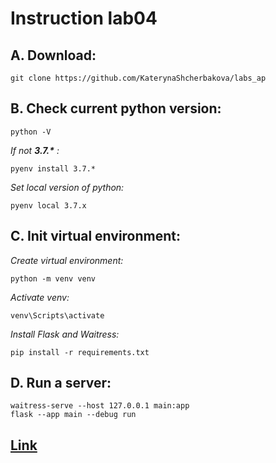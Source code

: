 
# Instruction lab04


## A. Download:

```
git clone https://github.com/KaterynaShcherbakova/labs_ap
```

## B. Check current python version:

```
python -V
```

_If not **3.7.\*** :_

``` 
pyenv install 3.7.*
```
 
*Set local version of python:*
```
pyenv local 3.7.x
```

## C. Init virtual environment:

*Create virtual environment:*
```
python -m venv venv
```

*Activate venv:*
```
venv\Scripts\activate
```

*Install Flask and Waitress:*
```
pip install -r requirements.txt
```


## D. Run a server:

```
waitress-serve --host 127.0.0.1 main:app 
flask --app main --debug run
```


## [Link](http://127.0.0.1:5000/api/v1/hello-world-29)
